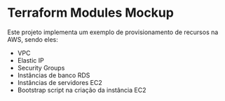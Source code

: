 # Terraform Modules Mockup

Este projeto implementa um exemplo de provisionamento de recursos na AWS, sendo eles:

* VPC
* Elastic IP
* Security Groups
* Instâncias de banco RDS
* Instâncias de servidores EC2
* Bootstrap script na criação da instância EC2
